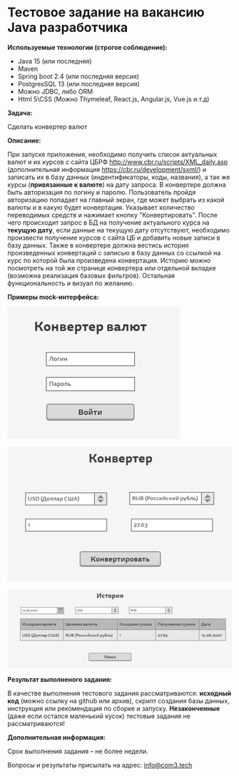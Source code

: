 # Тестовое задание на вакансию Java разработчика

**Используемые технологии (строгое соблюдение):**

- Java 15 (или последняя)
- Maven
- Spring boot 2.4 (или последняя версия)
- PostgresSQL 13 (или последняя версия)
- Можно JDBC, либо ORM
- Html 5\CSS (Можно Thymeleaf, React.js, Angular.js, Vue.js и.т.д)

**Задача:**

Сделать конвертер валют

**Описание:**

При запуске приложения, необходимо получить список актуальных валют и их курсов с сайта ЦБРФ http://www.cbr.ru/scripts/XML_daily.asp (дополнительная информация https://cbr.ru/development/sxml/) и записать их в базу данных (индентификаторы, коды, названия), а так же курсы (**привязанные к валюте**) на дату запроса. В конвертере должна быть авторизация по логину и паролю. Пользователь пройдя авторизацию попадает на главный экран, где может выбрать из какой валюты и в какую будет конвертация. Указывает количество переводимых средств и нажимает кнопку "Конвертировать". После чего происходит запрос в БД на получение актуального курса на **текущую дату**, если данные на текущую дату отсутствуют, необходимо произвести получение курсов с сайта ЦБ и добавить новые записи в базу данных. Также в конвертере должна вестись история произведенных конвертаций с записью в базу данных со ссылкой на курс по которой была произведена конвертация. Историю можно посмотреть на той же странице конвертера или отдельной вкладке (возможна реализация базовых фильтров). Остальная функциональность и визуал по желанию.

**Примеры mock-интерфейса:**

![Страница логина](https://github.com/E5-Education/kom3-test-java/blob/master/login.png?raw=true "Экран логина")

![Главная страница](https://github.com/E5-Education/kom3-test-java/blob/master/converter.png?raw=true "Основная форма")

![Страница истории](https://github.com/E5-Education/kom3-test-java/blob/master/history.png?raw=true "История")

**Результат выполненого задания:**

В качестве выполнения тестового задания рассматриваются: **исходный код** (можно ссылку на github или архив), скрипт создания базы данных, инструкция или рекомендация по сборке и запуску. **Незаконченные** (даже если остался маленький кусок) тестовые задания не рассматриваются!

**Дополнительная информация:**

Срок выполнения задания – не более недели.

Вопросы и результаты присылать на адрес: info@com3.tech

